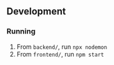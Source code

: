 ## Development

### Running

1. From `backend/`, run `npx nodemon`
2. From `frontend/`, run `npm start`
